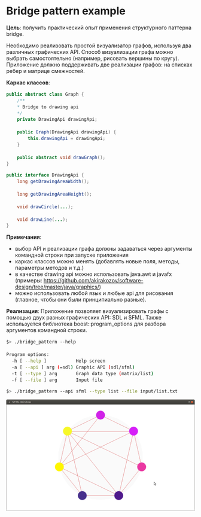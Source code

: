 # Bridge pattern example

**Цель**: получить практический опыт применения структурного паттерна bridge.

Необходимо реализовать простой визуализатор графов, используя два различных графических API.
Способ визуализации графа можно выбрать самостоятельно (например, рисовать вершины по кругу).
Приложение должно поддерживать две реализации графов: на списках ребер и матрице смежностей.

**Каркас классов**:

```java
public abstract class Graph {
    /**
    * Bridge to drawing api
    */
    private DrawingApi drawingApi;

    public Graph(DrawingApi drawingApi) {
        this.drawingApi = drawingApi;
    }

    public abstract void drawGraph();
}
```

```java
public interface DrawingApi {
    long getDrawingAreaWidth();

    long getDrawingAreaHeight();

    void drawCircle(...);

    void drawLine(...);
}
```

**Примечания**:
- выбор API и реализации графа должны задаваться через аргументы командной строки при запуске приложения
- каркас классов можно менять (добавлять новые поля, методы, параметры методов и т.д.)
- в качестве drawing api можно использовать java.awt и javafx (примеры: https://github.com/akirakozov/software-design/tree/master/java/graphics/)
- можно использовать любой язык и любые api для рисования (главное, чтобы они были принципиально разные).

**Реализация**:
Приложение позволяет визуализировать графы с помощью двух разных графических API: SDL и SFML. Также используется библиотека boost::program_options для разбора аргументов командной строки.

```bash
$> ./bridge_pattern --help

Program options:
  -h [ --help ]           Help screen
  -a [ --api ] arg (=sdl) Graphic API (sdl/sfml)
  -t [ --type ] arg       Graph data type (matrix/list)
  -f [ --file ] arg       Input file
```

```bash
$> ./bridge_pattern --api sfml --type list --file input/list.txt
```

![Screenshot](/examples/screenshot.png)